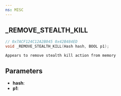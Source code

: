 ```yaml
---
ns: MISC
---
```

## _REMOVE_STEALTH_KILL

```c
// 0x7ACF124C12A2B045 0x42B484ED
void _REMOVE_STEALTH_KILL(Hash hash, BOOL p1);
```

```
Appears to remove stealth kill action from memory
```

## Parameters
* **hash**:
* **p1**:
